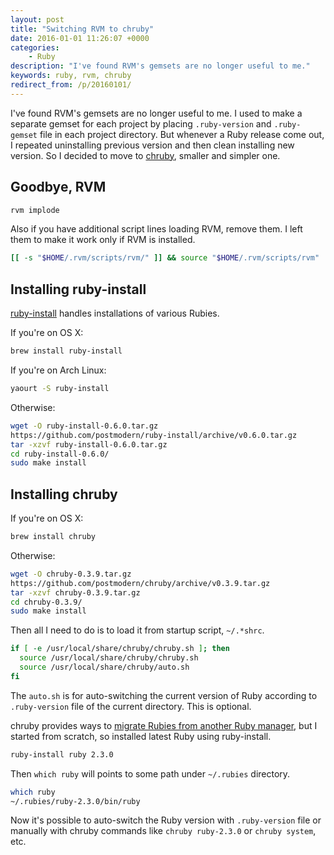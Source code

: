 ```yaml
---
layout: post
title: "Switching RVM to chruby"
date: 2016-01-01 11:26:07 +0000
categories:
    - Ruby
description: "I've found RVM's gemsets are no longer useful to me."
keywords: ruby, rvm, chruby
redirect_from: /p/20160101/
---
```


I've found RVM's gemsets are no longer useful to me. I used to make a separate
gemset for each project by placing `.ruby-version` and `.ruby-gemset` file in
each project directory. But whenever a Ruby release come out, I repeated
uninstalling previous version and then clean installing new version. So I
decided to move to [chruby](https://github.com/postmodern/chruby), smaller and
simpler one.

## Goodbye, RVM

``` sh
rvm implode
```

Also if you have additional script lines loading RVM, remove them. I left them
to make it work only if RVM is installed.

``` sh
[[ -s "$HOME/.rvm/scripts/rvm/" ]] && source "$HOME/.rvm/scripts/rvm"
```

## Installing ruby-install

[ruby-install](https://github.com/postmodern/ruby-install) handles installations
of various Rubies.

If you're on OS X:

``` sh
brew install ruby-install
```

If you're on Arch Linux:

``` sh
yaourt -S ruby-install
```

Otherwise:

``` sh
wget -O ruby-install-0.6.0.tar.gz
https://github.com/postmodern/ruby-install/archive/v0.6.0.tar.gz
tar -xzvf ruby-install-0.6.0.tar.gz
cd ruby-install-0.6.0/
sudo make install
```

## Installing chruby

If you're on OS X:

``` sh
brew install chruby
```

Otherwise:

``` sh
wget -O chruby-0.3.9.tar.gz
https://github.com/postmodern/chruby/archive/v0.3.9.tar.gz
tar -xzvf chruby-0.3.9.tar.gz
cd chruby-0.3.9/
sudo make install
```

Then all I need to do is to load it from startup script, `~/.*shrc`.

``` sh
if [ -e /usr/local/share/chruby/chruby.sh ]; then
  source /usr/local/share/chruby/chruby.sh
  source /usr/local/share/chruby/auto.sh
fi
```

The `auto.sh` is for auto-switching the current version of Ruby according to
`.ruby-version` file of the current directory. This is optional.

chruby provides ways to [migrate Rubies from another Ruby
manager](https://github.com/postmodern/chruby#migrating), but I started from
scratch, so installed latest Ruby using ruby-install.

``` sh
ruby-install ruby 2.3.0
```

Then `which ruby` will points to some path under `~/.rubies` directory.

``` sh
which ruby
~/.rubies/ruby-2.3.0/bin/ruby
```

Now it's possible to auto-switch the Ruby version with `.ruby-version` file or
manually with chruby commands like `chruby ruby-2.3.0` or `chruby system`, etc.
